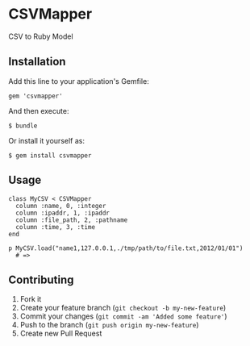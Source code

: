 # CSVMapper

CSV to Ruby Model

## Installation

Add this line to your application's Gemfile:

    gem 'csvmapper'

And then execute:

    $ bundle

Or install it yourself as:

    $ gem install csvmapper

## Usage

    class MyCSV < CSVMapper
      column :name, 0, :integer
      column :ipaddr, 1, :ipaddr
      column :file_path, 2, :pathname
      column :time, 3, :time
    end

    p MyCSV.load("name1,127.0.0.1,./tmp/path/to/file.txt,2012/01/01")
      # => 

## Contributing

1. Fork it
2. Create your feature branch (`git checkout -b my-new-feature`)
3. Commit your changes (`git commit -am 'Added some feature'`)
4. Push to the branch (`git push origin my-new-feature`)
5. Create new Pull Request
